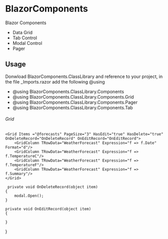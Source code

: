 # BlazorComponents
Blazor Components
  - Data Grid
  - Tab Control
  - Modal Control
  - Pager

## Usage
Donwload BlazorComponents.ClassLibrary and reference to your project, in the file _Imports.razor add the following @using 
- @using BlazorComponents.ClassLibrary.Components
- @using BlazorComponents.ClassLibrary.Components.Grid
- @using BlazorComponents.ClassLibrary.Components.Pager
- @using BlazorComponents.ClassLibrary.Components.Tab

###### Grid

    <Grid Items ="@forecasts" PageSize="3" HasEdit="true" HasDelete="true" OnDeleteRecord="OnDeleteRecord" OnEditRecord="OnEditRecord">
        <GridColumn TRowData="WeatherForecast" Expression="f => f.Date" Format="d"/>
        <GridColumn TRowData="WeatherForecast" Expression="f => f.TemperatureC"/>
        <GridColumn TRowData="WeatherForecast" Expression="f => f.TemperatureF"/>
        <GridColumn TRowData="WeatherForecast" Expression="f => f.Summary"/>
    </Grid>
    
     private void OnDeleteRecord(object item)
    {
        modal.Open();
    }

    private void OnEditRecord(object item)
    {
        
    }
}
